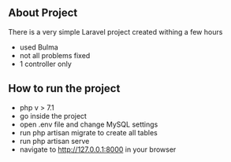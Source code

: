 ## About Project

There is a very simple Laravel project created withing a few hours

- used Bulma
- not all problems fixed
- 1 controller only

## How to run the project

- php v > 7.1
- go inside the project
- open .env file and change MySQL settings
- run php artisan migrate to create all tables
- run php artisan serve
- navigate to http://127.0.0.1:8000 in your browser